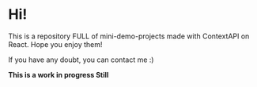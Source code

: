 # Hi!

This is a repository FULL of mini-demo-projects made with ContextAPI on React. Hope you enjoy them! 

If you have any doubt, you can contact me :) 

**This is a work in progress Still**